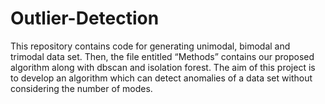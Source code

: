 # Outlier-Detection
This repository contains code for generating unimodal, bimodal and trimodal data set. Then, the file entitled “Methods” contains our proposed algorithm along with dbscan and isolation forest. The aim of this project is to develop an algorithm which can detect anomalies of a data set without considering the number of modes. 
